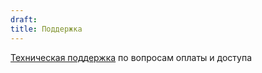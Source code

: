 ```yaml
---
draft: 
title: Поддержка
---
```

<a href="https://t.me/mikhail_izumov" target="_blank">Техническая поддержка</a> по вопросам оплаты и доступа
